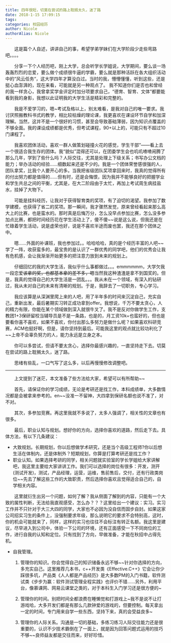 ```yaml
---
title: 四年很短，切莫在尝试的路上耽搁太久，迷了路
date: 2018-1-15 17:09:15
tags:
categories: 校园经历
author: Nicole
authorAlias: Nicole
---
```

&emsp;&emsp;这是篇个人自述，讲讲自己的事，希望学弟学妹们在大学阶段少走些弯路吧。。。。
 
&emsp;&emsp;分享一下个人经历吧，刚上大学，总会听学长学姐说，大学期间，要么谈一场轰轰烈烈的恋爱，要么做个成绩很牛逼的学霸，要么就是那种活跃在各大组织活动中的“风云任务“，这大学四年才算没白过。当时的我，懵懵懂懂，听到这些，还是挺心血澎湃的，现在来看，可能就是另一种观点了。
我不知道你们是否也和曾经的我一样贪心，我曾拿奖学金评定时加分项要求自己，“德育、智育、文体”都要能看到我的身影，我想以此证明我的大学生活是精彩和完整的。
 
&emsp;&emsp;我是不爱学习的，嗯~考试及格以上，别太难看，是我对自己的唯一要求。我讨厌照搬教科书式的教学，相比较枯燥的理论课，我更喜欢在课设环节自学和加深理解。当然，这并不是一个很好的习惯，甚至会导致基础薄弱，因为知识点覆盖的不够全面。我的课设成绩都是优秀，但考试课程，90+以上的，可能只有不超过10门课程了。
 
&emsp;&emsp;我喜欢团体活动，喜欢一群人做策划碰撞火花的感觉，学生干部”——看上去一个很适合我生存的团体。我“貌似”混得还可以，在团委学生会也叽叽喳喳闹腾了那么几年，学到了些什么吗？人际交往，尤其是处理上下级关系；书写办公文档的能力；举办活动的经验……细数起来还是不少的。我是一个团体荣誉感很强的人，团队拿奖，比我个人要开心的多。当我把省级团队奖项拿回来时，我真的觉得所有的付出努力都是值得的……但有时，还是会悔恨，因为我并不能够良好的把握学业和学生共总之间的平衡，尤其是，在大二阶段由于太忙，再加上考试周生病挂盐水，挂掉了大物下。
 
&emsp;&emsp;可能是挂科经历，让我对于获得智育类的奖项，有了迫切的渴望。我参加了数学建模，也获得了省二的奖项。那一瞬间，我才骤然发觉，原来曾经看起来那么高大上的比赛，也是蛮水的。那时真是后悔万分，怎么没早点参加比赛，怎么没多参加点比赛，都把时间经历花在学生活动上了，傻不傻~~说是这么说，但我还是在忙碌着学生活动，说是虚荣也好，说是不喜欢半途而废也罢，我还在那个团体之中。
  
&emsp;&emsp;嗯……外面的补课班，我也参加过。。哈哈哈哈，真的是个经历丰富的人吧~~学了一阵，收获蛮多的，最宝贵的是认识了一群优秀的同学吧，他们的优秀会让我有危机感，会让我渐渐开始更多的把注意力放到未来的规划上。
 
&emsp;&emsp;仔细回忆的我的大学生活，我似乎什么事都做过。。。emmmmmm，大学欠我一段恋爱~~该拿的奖，也都基本拿的差不多，嗯~~当然我这种渣渣是拿不到国奖的。但是，我真的觉得自己的大学生活是一团乱。。。我从未在一个领域，有深入的钻研过，我从未对自己的未来有清晰的规划。于是，我辞去了一切职务，专心学习。
 
&emsp;&emsp;我应该算是从深渊里爬上来的人吧，用了半年多的时间来沉淀自己，充实自己，重新出发，最后暑期实习转正成功拿到offer。我想说，千万不要太贪心，人的精力有限，你能在某个领域做到深入就很牛叉了。我不是反对你做学生工作，支教团1+3保研留校当辅导员是不是一条路，也是的，月工资10k+也蛮好的，但也是要看你喜不喜欢，如果不喜欢，你付出那么多努力是做什么呢？如果喜欢科研竞赛，ACM也挺好啊，但是，请你坚持到最后。可能我这里的观点就比较功利化了~~上帝不会辜负努力的人，能力永远是立身之本。
 
&emsp;&emsp;你可以多尝试，但请不要太贪心，选择你最感兴趣的，一直坚持走下去。切莫在尝试的路上耽搁太久，迷了路。
 
&emsp;&emsp;思绪有些乱，一口气写了这么多，以后再慢慢修改调整吧。
 
***
  
&emsp;&emsp;上文提到了迷茫，本文准备了些方法给大家，希望可以有所帮助~~
 
&emsp;&emsp;首先，请保证你的学习成绩，无论是考研还是找工作，本科成绩单，大多数情况都是会被拿来参考的。en~~没准一不留神，大四拿到保研名额也说不准了，对不对。
 
&emsp;&emsp;其次，多参加竞赛。再这里我就不多说了，太多人强调了，相关性的文章也有很多。
 
&emsp;&emsp;最后，职业认知与规划。想好你的方向，选择你喜欢的道路，然后走下去。具体方法，有以下几条建议：

* 大致规划。长期规划，你以后想做学术研究，还是当个高级工程师?你以后想生活在体制内，还是体制外？短期规划，你算是打算考研还是找工作？
* 职业认知。如果选择考研的同学，相关问题就实验室的学长学姐给大家讲解吧，我这里主要给大家讲讲工作。我们可以选择的岗位有很多：开发，测开(测试开发)，测试，产品经理，运营，运维，售前售后，交付，还有行政类岗位~~先去了解这些工作的大致职责，然后选择你喜欢且觉得适合自己的，自学相关内容。

&emsp;&emsp;这里就衍生出另一个问题，如何了解？我从侧面了解到的内容，只能有一个大致的属性判断，无法给我直观感受，怎么办？？？这里给出一个建议：实习。实习工作并不只针对于大三大四的同学，大家也不必因为没自信而固步自封。如果这家公司招实习生的条件上，没强制要求年级，那么说明它的要求不会特别高，这时，你的机会可能就来了，同样，这样的实习也往往不会标注有转正名额。我这里是建议，尽早进入到公司中，体验一下公司的环境，还有正面感受一下不同岗位的工作，进行自我的认知和定位。只有找到了方向，早做准备，才能在秋招中占得先机。

* 自我管理。
    1. 管理你的知识。你会觉得自己的知识储备永远不够~~针对你选择的方向，多充实自己。这里推荐几本书，c++开发类《Effective.C++》它会让你少踩很多坑，产品类《人人都是产品经历》是大多数PM的入门书籍，软件测试类《步步为赢：软件测试管理全程实践》也评价不错……另外，利用平台，像慕课网、网易云课堂之类的，对于本科生入门学习还是很方便的~

    2. 管理你的时间。别把时间全都浪费在睡懒觉和打游戏上~我不是说不让打游戏哈，大多开发们都是有那么几款钟爱的游戏的，但要控制。每天拿出一定的时间，专门用来自学一些东西，坚持下来，真的会受益良多~

    3. 管理你的人际关系。沟通是一切的基础，多练习练习人际交往能力还是很重要的，认识不少技术霸倒在了一面上，就是因为回答问题式运用的技巧不够~~良师益友都是交往而来，好好珍惜。